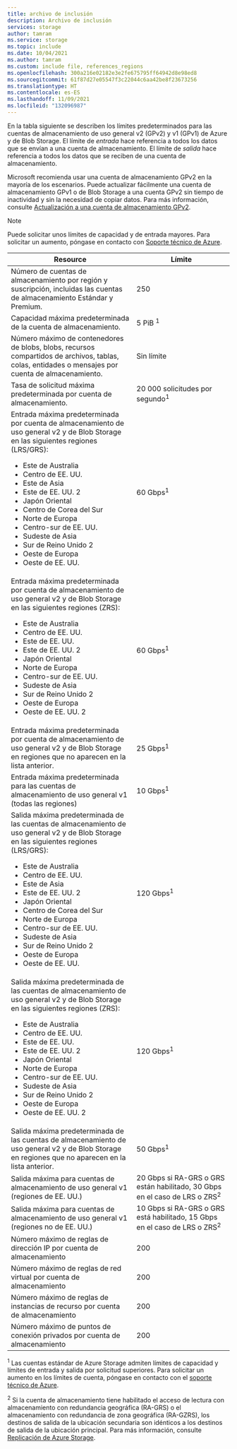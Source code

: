 ```yaml
---
title: archivo de inclusión
description: Archivo de inclusión
services: storage
author: tamram
ms.service: storage
ms.topic: include
ms.date: 10/04/2021
ms.author: tamram
ms.custom: include file, references_regions
ms.openlocfilehash: 300a216e02182e3e2fe675795ff64942d8e98ed8
ms.sourcegitcommit: 61f87d27e05547f3c22044c6aa42be8f23673256
ms.translationtype: HT
ms.contentlocale: es-ES
ms.lasthandoff: 11/09/2021
ms.locfileid: "132096987"
---
```

En la tabla siguiente se describen los límites predeterminados para las cuentas de almacenamiento de uso general v2 (GPv2) y v1 (GPv1) de Azure y de Blob Storage. El límite de *entrada* hace referencia a todos los datos que se envían a una cuenta de almacenamiento. El límite de *salida* hace referencia a todos los datos que se reciben de una cuenta de almacenamiento.

Microsoft recomienda usar una cuenta de almacenamiento GPv2 en la mayoría de los escenarios. Puede actualizar fácilmente una cuenta de almacenamiento GPv1 o de Blob Storage a una cuenta GPv2 sin tiempo de inactividad y sin la necesidad de copiar datos. Para más información, consulte [Actualización a una cuenta de almacenamiento GPv2](../articles/storage/common/storage-account-upgrade.md).

> [!NOTE]
> Puede solicitar unos límites de capacidad y de entrada mayores. Para solicitar un aumento, póngase en contacto con [Soporte técnico de Azure](https://azure.microsoft.com/support/faq/).

| Resource | Límite |
|--|--|
| Número de cuentas de almacenamiento por región y suscripción, incluidas las cuentas de almacenamiento Estándar y Premium. | 250 |
| Capacidad máxima predeterminada de la cuenta de almacenamiento. | 5 PiB <sup>1</sup> |
| Número máximo de contenedores de blobs, blobs, recursos compartidos de archivos, tablas, colas, entidades o mensajes por cuenta de almacenamiento. | Sin límite |
| Tasa de solicitud máxima predeterminada por cuenta de almacenamiento. | 20 000 solicitudes por segundo<sup>1</sup> |
| Entrada máxima predeterminada por cuenta de almacenamiento de uso general v2 y de Blob Storage en las siguientes regiones (LRS/GRS):<br /><ul><li>Este de Australia</li><li>Centro de EE. UU.</li><li>Este de Asia</li><li>Este de EE. UU. 2</li><li>Japón Oriental</li><li>Centro de Corea del Sur</li><li>Norte de Europa</li><li>Centro-sur de EE. UU.</li><li>Sudeste de Asia</li><li>Sur de Reino Unido 2</li><li>Oeste de Europa</li><li>Oeste de EE. UU.</li></ul> | 60 Gbps<sup>1</sup> |
| Entrada máxima predeterminada por cuenta de almacenamiento de uso general v2 y de Blob Storage en las siguientes regiones (ZRS):<br /><ul><li>Este de Australia</li><li>Centro de EE. UU.</li><li>Este de EE. UU.</li><li>Este de EE. UU. 2</li><li>Japón Oriental</li><li>Norte de Europa</li><li>Centro-sur de EE. UU.</li><li>Sudeste de Asia</li><li>Sur de Reino Unido 2</li><li>Oeste de Europa</li><li>Oeste de EE. UU. 2</li></ul> | 60 Gbps<sup>1</sup> |
| Entrada máxima predeterminada por cuenta de almacenamiento de uso general v2 y de Blob Storage en regiones que no aparecen en la lista anterior. | 25 Gbps<sup>1</sup> |
| Entrada máxima predeterminada para las cuentas de almacenamiento de uso general v1 (todas las regiones) | 10 Gbps<sup>1</sup> |
| Salida máxima predeterminada de las cuentas de almacenamiento de uso general v2 y de Blob Storage en las siguientes regiones (LRS/GRS):<br /><ul><li>Este de Australia</li><li>Centro de EE. UU.</li><li>Este de Asia</li><li>Este de EE. UU. 2</li><li>Japón Oriental</li><li>Centro de Corea del Sur</li><li>Norte de Europa</li><li>Centro-sur de EE. UU.</li><li>Sudeste de Asia</li><li>Sur de Reino Unido 2</li><li>Oeste de Europa</li><li>Oeste de EE. UU.</li></ul> | 120 Gbps<sup>1</sup> |
| Salida máxima predeterminada de las cuentas de almacenamiento de uso general v2 y de Blob Storage en las siguientes regiones (ZRS): <ul><li>Este de Australia</li><li>Centro de EE. UU.</li><li>Este de EE. UU.</li><li>Este de EE. UU. 2</li><li>Japón Oriental</li><li>Norte de Europa</li><li>Centro-sur de EE. UU.</li><li>Sudeste de Asia</li><li>Sur de Reino Unido 2</li><li>Oeste de Europa</li><li>Oeste de EE. UU. 2</li></ul> | 120 Gbps<sup>1</sup> |
| Salida máxima predeterminada de las cuentas de almacenamiento de uso general v2 y de Blob Storage en regiones que no aparecen en la lista anterior. | 50 Gbps<sup>1</sup> |
| Salida máxima para cuentas de almacenamiento de uso general v1 (regiones de EE. UU.) | 20 Gbps si RA-GRS o GRS están habilitado, 30 Gbps en el caso de LRS o ZRS<sup>2</sup> |
| Salida máxima para cuentas de almacenamiento de uso general v1 (regiones no de EE. UU.) | 10 Gbps si RA-GRS o GRS está habilitado, 15 Gbps en el caso de LRS o ZRS<sup>2</sup> |
| Número máximo de reglas de dirección IP por cuenta de almacenamiento | 200 |
| Número máximo de reglas de red virtual por cuenta de almacenamiento | 200 |
| Número máximo de reglas de instancias de recurso por cuenta de almacenamiento | 200 |
| Número máximo de puntos de conexión privados por cuenta de almacenamiento | 200 |

<sup>1</sup> Las cuentas estándar de Azure Storage admiten límites de capacidad y límites de entrada y salida por solicitud superiores. Para solicitar un aumento en los límites de cuenta, póngase en contacto con el [soporte técnico de Azure](https://azure.microsoft.com/support/faq/).

<sup>2</sup> Si la cuenta de almacenamiento tiene habilitado el acceso de lectura con almacenamiento con redundancia geográfica (RA-GRS) o el almacenamiento con redundancia de zona geográfica (RA-GZRS), los destinos de salida de la ubicación secundaria son idénticos a los destinos de salida de la ubicación principal. Para más información, consulte [Replicación de Azure Storage](../articles/storage/common/storage-redundancy.md).

